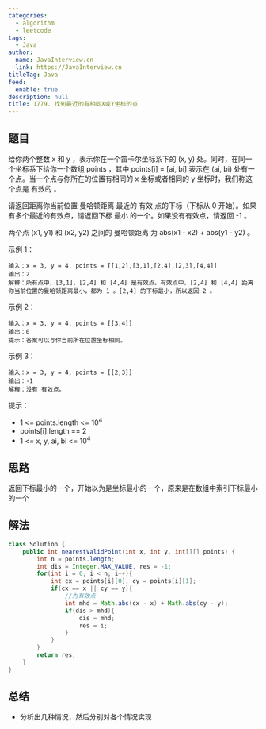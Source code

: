 ```yaml
---
categories: 
  - algorithm
  - leetcode
tags: 
  - Java
author: 
  name: JavaInterview.cn
  link: https://JavaInterview.cn
titleTag: Java
feed: 
  enable: true
description: null
title: 1779. 找到最近的有相同X或Y坐标的点
---
```


## 题目
给你两个整数 x 和 y ，表示你在一个笛卡尔坐标系下的 (x, y) 处。同时，在同一个坐标系下给你一个数组 points ，其中 points[i] = [ai, bi] 表示在 (ai, bi) 处有一个点。当一个点与你所在的位置有相同的 x 坐标或者相同的 y 坐标时，我们称这个点是 有效的 。

请返回距离你当前位置 曼哈顿距离 最近的 有效 点的下标（下标从 0 开始）。如果有多个最近的有效点，请返回下标 最小 的一个。如果没有有效点，请返回 -1 。

两个点 (x1, y1) 和 (x2, y2) 之间的 曼哈顿距离 为 abs(x1 - x2) + abs(y1 - y2) 。



示例 1：

    输入：x = 3, y = 4, points = [[1,2],[3,1],[2,4],[2,3],[4,4]]
    输出：2
    解释：所有点中，[3,1]，[2,4] 和 [4,4] 是有效点。有效点中，[2,4] 和 [4,4] 距离你当前位置的曼哈顿距离最小，都为 1 。[2,4] 的下标最小，所以返回 2 。
示例 2：

    输入：x = 3, y = 4, points = [[3,4]]
    输出：0
    提示：答案可以与你当前所在位置坐标相同。
示例 3：

    输入：x = 3, y = 4, points = [[2,3]]
    输出：-1
    解释：没有 有效点。


提示：

* 1 <= points.length <= 10<sup>4</sup>
* points[i].length == 2
* 1 <= x, y, ai, bi <= 10<sup>4</sup>




## 思路

返回下标最小的一个，开始以为是坐标最小的一个，原来是在数组中索引下标最小的一个

## 解法
```java
class Solution {
    public int nearestValidPoint(int x, int y, int[][] points) {
        int n = points.length;
        int dis = Integer.MAX_VALUE, res = -1;
        for(int i = 0; i < n; i++){
            int cx = points[i][0], cy = points[i][1];
            if(cx == x || cy == y){
                //为有效点
                int mhd = Math.abs(cx - x) + Math.abs(cy - y);
                if(dis > mhd){
                    dis = mhd;
                    res = i;
                }
            }
        }
        return res;
    }
}

```

## 总结

- 分析出几种情况，然后分别对各个情况实现 
